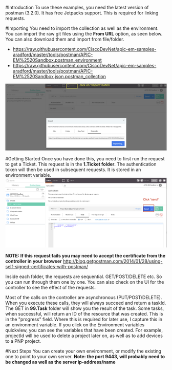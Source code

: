#Introduction
To use these examples, you need the latest version of postman (3.2.0).
It has free Jetpacks support.  This is required for linking requests.

#Importing
You need to import the collection as well as the environment.  You can import the raw git files using the **From URL** option, as seen below.
You can also download them and import from file/folder.

* https://raw.githubusercontent.com/CiscoDevNet/apic-em-samples-aradford/master/tools/postman/APIC-EM%2520Sandbox.postman_environment
* https://raw.githubusercontent.com/CiscoDevNet/apic-em-samples-aradford/master/tools/postman/APIC-EM%2520Sandbox.json.postman_collection

![alt tag](images/importing.png)

#Getting Started
Once you have done this, you need to first run the request to get a Ticket.  This request is in the **1.Ticket folder**.
The authentication token will then be used in subsequent requests.  It is stored in an environment variable.
![alt tag](images/firstRequest.png)

**NOTE: If this request fails you may need to accept the certificate from the controller in your browser**
http://blog.getpostman.com/2014/01/28/using-self-signed-certificates-with-postman/


Inside each folder, the requests are sequential.  GET/POST/DELETE etc.  So you can run through them one by one.
You can also check on the UI for the controller to see the effect of the requests.

Most of the calls on the controller are asynchronous (PUT/POST/DELETE).  When you execute these calls, they will always
succeed and return a taskId.  The GET in **99.Task** folder will show you the result of the task.
Some tasks, when successful, will return an ID of the resource that was created.  This is in the "progress" field.
Where this is required for later use, I capture this in an environment variable.
If you click on the Environment variables quickview, you can see the variables that have been created.
For example, projectId will be used to delete a project later on, as well as to add devices to a PNP project.

#Next Steps
You can create your own environment, or modify the existing one to point to your own server.
**Note: the port 9443, will probably need to be changed as well as the server ip-address/name**
